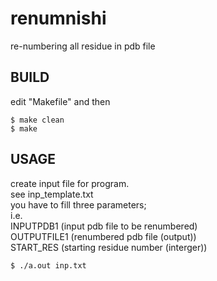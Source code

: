 # renumnishi
re-numbering all residue in pdb file

## BUILD

edit "Makefile" and then

```
$ make clean
$ make
```

## USAGE

create input file for program.   
see inp_template.txt   
you have to fill three parameters;   
i.e.   
INPUTPDB1 (input pdb file to be renumbered)   
OUTPUTFILE1 (renumbered pdb file (output))   
START_RES (starting residue number (interger))   
```
$ ./a.out inp.txt
```

